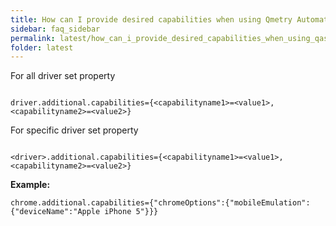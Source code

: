 ```yaml
---
title: How can I provide desired capabilities when using Qmetry Automation Framework?
sidebar: faq_sidebar
permalink: latest/how_can_i_provide_desired_capabilities_when_using_qas.html
folder: latest
---
```


For all driver set property 

```properties

driver.additional.capabilities={<capabilityname1>=<value1>,<capabilityname2>=<value2>}

```

For specific driver set property 

```properties

<driver>.additional.capabilities={<capabilityname1>=<value1>,<capabilityname2>=<value2>}

```

**Example:**

```properties
chrome.additional.capabilities={"chromeOptions":{"mobileEmulation":{"deviceName":"Apple iPhone 5"}}}
```

